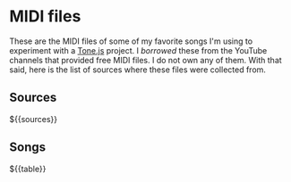 <!-- @format -->
<!-- @lastUpdated ${{lastUpdated}} -->

# MIDI files

These are the MIDI files of some of my favorite songs I'm using to experiment with a [Tone.js](https://github.com/Tonejs/Tone.js) project. I _borrowed_ these from the YouTube channels that provided free MIDI files. I do not own any of them. With that said, here is the list of sources where these files were collected from.

## Sources

${{sources}}

## Songs

${{table}}
